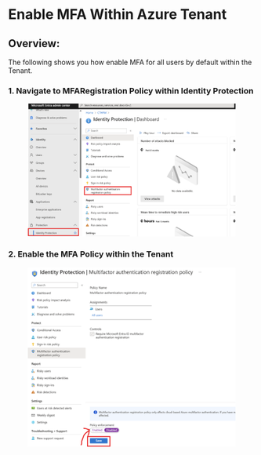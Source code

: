# Enable MFA Within Azure Tenant

## Overview:

The following shows you how enable MFA for all users by default within the Tenant.&#x20;

### 1. Navigate to MFARegistration Policy within Identity Protection

<figure><img src="../.gitbook/assets/image.png" alt=""><figcaption></figcaption></figure>

### 2. Enable the MFA Policy within the Tenant

<figure><img src="../.gitbook/assets/image (1).png" alt=""><figcaption></figcaption></figure>



